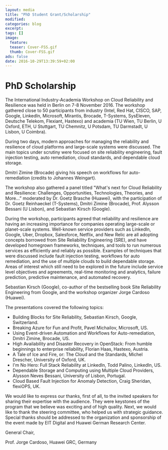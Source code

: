 ```yaml
---
layout: media
title: "PhD Student Grant/Scholarship"
modified:
categories: blog
excerpt:
tags: []
image:
  feature:
  teaser: Cover-FSS.gif
  thumb: Cover-FSS.gif
ads: false
date: 2016-10-29T13:39:59+02:00
---
```


# PhD Scholarship
The International Industry-Academia Workshop on Cloud Reliability and Resilience was held in Berlin on 7-8 November 2016. The workshop gathered close to 50 participants from industry (Intel, Red Hat, CISCO, SAP, Google, LinkedIn, Microsoft, Mirantis, Brocade, T-Systems,
SysEleven, Deutsche Telekom, Flexiant, Hastexo) and academia (TU Wien, TU Berlin, U Oxford, ETH, U Stuttgart, TU Chemnitz, U Potsdam, TU Darmstadt, U Lisbon, U Coimbra).


During two days, modern approaches for managing the reliability and resilience of cloud platforms and large-scale systems were discussed. The main topics under scrutiny were focused on site reliability engineering, fault injection testing, auto remediation, cloud
standards, and dependable cloud storage. 

Dmitri Zimine (Brocade) giving his speech on workflows for auto-remediation (credits to Johannes Weingart).


The workshop also gathered a panel titled "What's next for Cloud Reliability and Resilience: Challenges, Opportunities, Technologies, Theories, and More...” moderated by Dr. Goetz Brasche (Huawei), with the participation of Dr. Goetz Reinhaeckel (T-Systems), Dmitri Zimine (Brocade), Prof. Alysson Bessani (U Lisbon), and Sebastian Kirsch (Google).


During the workshop, participants agreed that reliability and resilience are having an increasing importance for companies operating large-scale or planet-scale systems. Well-known service providers such as LinkedIn, Google, Uber, Dropbox, Salesforce, Netflix, and New Relic are all adopting concepts borrowed from Site Reliability Engineering (SRE), and have developed homegrown frameworks, techniques, and tools to run numerous services as efficiently and reliably as possible. Examples of techniques that were discussed
include fault injection testing, workflows for auto remediation, and the use of multiple clouds to build dependable storage. Areas of interest which still need to be explored in the future include service level objectives and agreements, real-time monitoring and analytics, failure prediction, predictive maintenance, and automated recovery.

Sebastian Kirsch (Google), co-author of the bestselling book Site Reliability Engineering from Google, and the workshop organizer Jorge Cardoso (Huawei).

The presentations covered the following topics:

+ Building Blocks for Site Reliability, Sebastian Kirsch, Google, Switzerland.
+ Breaking Azure for Fun and Profit, Pavel Michailov, Microsoft, US.
+ Using Event-driven Automation and Workflows for Auto-remediation, Dmitri Zimine, Brocade, US.
+ High Availability and Disaster Recovery in OpenStack: From humble beginnings to enterprise reliability, Florian Haas, Hastexo, Austria.
+ A Tale of Ice and Fire, or: The Cloud and the Standards, Michel Drescher, University of Oxford, UK.
+ I'm No Hero: Full Stack Reliability at LinkedIn, Todd Palino, LinkedIn, US.
+ Dependable Storage and Computing using Multiple Cloud Providers, Alysson Neves Bessani, University of Lisbon, Portugal.
+ Cloud Based Fault Injection for Anomaly Detection, Craig Sheridan, flexiOPS, UK.

We would like to express our thanks, first of all, to the invited speakers for sharing their expertise with the audience. They were keystones of the program that we believe was exciting and of high quality. Next, we would like to thank the steering committee, who helped us with strategic guidance. Special thanks should be addressed to the organization and sponsorship of the event made by EIT Digital and Huawei German Research Center.

General Chair,

Prof. Jorge Cardoso, Huawei GRC, Germany


